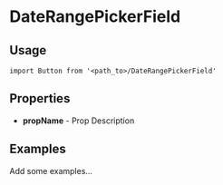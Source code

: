 # DateRangePickerField

## Usage

```
import Button from '<path_to>/DateRangePickerField'
```

## Properties

- **propName** - Prop Description

## Examples

Add some examples...
